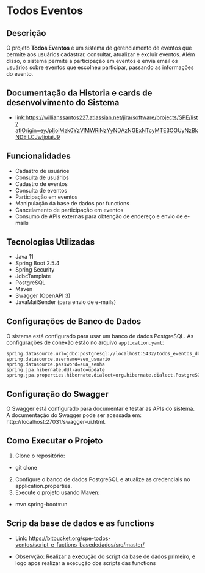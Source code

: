# Todos Eventos

## Descrição
O projeto **Todos Eventos** é um sistema de gerenciamento de eventos que permite aos usuários cadastrar, consultar, atualizar e excluir eventos. Além disso, o sistema permite a participação em eventos e envia email os usuários sobre eventos que escolheu participar, passando as informações do evento.

## Documentação da Historia e cards de desenvolvimento do Sistema
- link:https://willianssantos227.atlassian.net/jira/software/projects/SPE/list?atlOrigin=eyJpIjoiMzk0YzVlMWRiNzYyNDAzNGExNTcyMTE3OGUyNzBkNDEiLCJwIjoiaiJ9

## Funcionalidades
- Cadastro de usuários
- Consulta de usuários
- Cadastro de eventos
- Consulta de eventos
- Participação em eventos
- Manipulação da base de dados por functions
- Cancelamento de participação em eventos
- Consumo de APIs externas para obtenção de endereço e envio de e-mails


## Tecnologias Utilizadas
- Java 11
- Spring Boot 2.5.4
- Spring Security
- JdbcTamplate
- PostgreSQL
- Maven
- Swagger (OpenAPI 3)
- JavaMailSender (para envio de e-mails)

## Configurações de Banco de Dados
O sistema está configurado para usar um banco de dados PostgreSQL. As configurações de conexão estão no arquivo `application.yaml`:

```properties
spring.datasource.url=jdbc:postgresql://localhost:5432/todos_eventos_db
spring.datasource.username=seu_usuario
spring.datasource.password=sua_senha
spring.jpa.hibernate.ddl-auto=update
spring.jpa.properties.hibernate.dialect=org.hibernate.dialect.PostgreSQLDialect
````
## Configuração do Swagger
O Swagger está configurado para documentar e testar as APIs do sistema. A documentação do Swagger pode ser acessada em: http://localhost:27031/swagger-ui.html.

## Como Executar o Projeto
 1. Clone o repositório:
  - git clone <url-do-repositorio>
 2. Configure o banco de dados PostgreSQL e atualize as credenciais no application.properties.
 3. Execute o projeto usando Maven: 
  - mvn spring-boot:run 

## Scrip da base de dados e as functions

- Link: https://bitbucket.org/spe-todos-ventos/script_e_fuctions_basededados/src/master/

- Observção: Realizar a execução do script da base de dados primeiro, e logo apos realizar a execução dos scripts das functions
